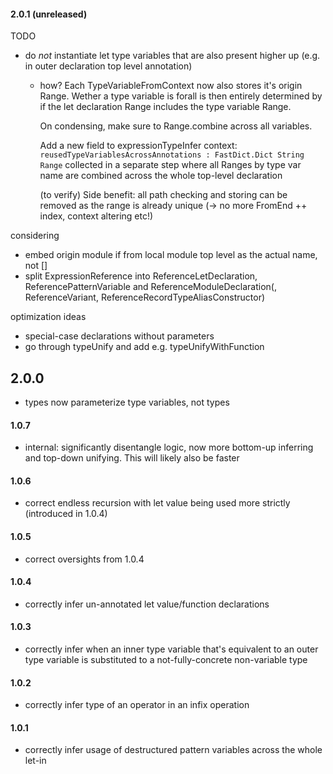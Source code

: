 #### 2.0.1 (unreleased)
TODO
- do _not_ instantiate let type variables that are also present higher up
  (e.g. in outer declaration top level annotation)
    - how?
      Each TypeVariableFromContext now also stores
      it's origin Range.
      Wether a type variable is forall is then entirely determined by
      if the let declaration Range includes the type variable Range.

      On condensing, make sure to Range.combine across all variables.

      Add a new field to expressionTypeInfer context:
          `reusedTypeVariablesAcrossAnnotations : FastDict.Dict String Range`
      collected in a separate step where all Ranges by type var name are combined
      across the whole top-level declaration

      (to verify) Side benefit: all path checking and storing can be removed as the range is already unique (→ no more FromEnd ++ index, context altering etc!)

considering
- embed origin module if from local module top level as the actual name, not []
- split ExpressionReference into ReferenceLetDeclaration, ReferencePatternVariable and ReferenceModuleDeclaration(, ReferenceVariant, ReferenceRecordTypeAliasConstructor)

optimization ideas
- special-case declarations without parameters
- go through typeUnify and add e.g. typeUnifyWithFunction


## 2.0.0
- types now parameterize type variables, not types

#### 1.0.7
- internal: significantly disentangle logic, now more bottom-up inferring and top-down unifying.
  This will likely also be faster

#### 1.0.6
- correct endless recursion with let value being used more strictly (introduced in 1.0.4)

#### 1.0.5
- correct oversights from 1.0.4

#### 1.0.4
- correctly infer un-annotated let value/function declarations

#### 1.0.3
- correctly infer when an inner type variable that's equivalent to an outer type variable is substituted to a not-fully-concrete non-variable type

#### 1.0.2
- correctly infer type of an operator in an infix operation

#### 1.0.1
- correctly infer usage of destructured pattern variables across the whole let-in

